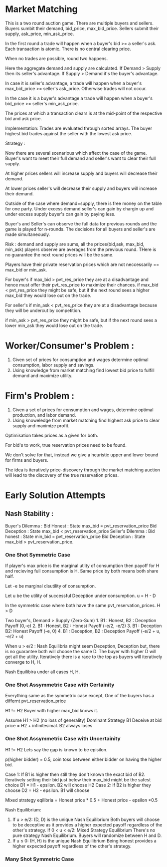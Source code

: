 
# Market Matching 

This is a two round auction game. There are multiple buyers and sellers. Buyers sumbit their demand, bid_price, max_bid_price. Sellers submit their supply, ask_price, min_ask_price. 

In the first round a trade will happen when a buyer's bid >= a seller's ask. Each transaction is atomic. There is no central clearing price. 

When no trades are possible, round two happens. 

Here the aggregate demand and supply are calculated. If Demand > Supply then its seller's advantage. 
If Supply > Demand it's the buyer's advantage. 

In case it is seller's advantage, a trade will happen when a buyer's max_bid_price >= seller's ask_price. Otherwise trades will not occur. 

In the case it is a buyer's advantage a trade will happen when a buyer's bid_price >= seller's min_ask_price. 


The prices at which a transaction clears is at the mid-point of the respective bid and ask price. 

Implementation: 
 Trades are evaluated through sorted arrays. The buyer highest bid trades against the seller with the lowest ask price. 


Strategy : 

Now there are several scenarious which affect the case of the game. Buyer's want to meet their full demand and seller's want to clear their full supply. 

At higher prices sellers will increase supply and buyers will decrease their demand. 

At lower prices seller's will decrease their supply and buyers will increase their demand. 

Outside of the case where demand=supply, there is free money on the table for one party. Under excess demand seller's can gain by chargin up and under excess supply buyer's can gain by paying less. 

Buyer's and Seller's can observe the full data for previous rounds and the game is played for n-rounds. The decisions for all buyers and seller's are made simultaneously. 

Risk : demand and supply are sums, all the prices(bid,ask, max_bid, min_ask) players observe are averages from the previous round. THere is no guarantee the next round prices will be the same.

Players have their private reservation prices which are not neccessarily == max_bid or min_ask. 

For buyer's if max_bid > pvt_res_price they are at a disadvantage and hence must offer their pvt_res_price to maximize their chances. 
if max_bid < pvt_res_price they might be safe, but if the next round sees a higher max_bid they would lose out on the trade. 

For seller's if min_ask < pvt_res_price they are at a disadvantage because they will be undercut by competition. 

if min_ask > pvt_res_price they might be safe, but if the next round sees a lower min_ask they would lose out on the trade.  

# Worker/Consumer's Problem :

1. Given set of prices for consumption and wages determine optimal consumption, labor supply and savings. 
2. Using knowledge from market matching find lowest bid price to fulfill demand and maximize utility. 

# Firm's Problem : 

1. Given a set of prices for consumption and wages, determine optimal production, and labor demand.
2. Using knoweledge from market matching find highest ask price to clear supply and maximize profit. 

Optimisation takes prices as a given for both. 

For bid's to work, true reservation prices need to be found. 

We don't solve for that, instead we give a heuristic upper and lower bound for firms and buyers. 

The idea is iteratively price-discovery through the market matching auction will lead to the discovery of the true reservation prices. 


# Early Solution Attempts 

## Nash Stability : 

Buyer's Dilemma : 
    Bid Honest : State max_bid = pvt_reservation_price 
    Bid Deception : State max_bid < pvt_reservation_price 
Seller's Dilemma : 
    Bid honest : State min_bid = pvt_reservation_price
    Bid Deception : State max_bid > pvt_reservation_price.

### One Shot Symmetric Case

If player's max price is the marginal utlity of consumption then payoff for H and recieving full consumption is H. 
Same price by both means both share half.

Let -e be marginal disutility of consumption. 

Let u be the utility of successful Deception under consumption. u = H - D

In the symmetric case where both have the same pvt_reservation_prices. H > D 

Two buyer's, Demand > Supply (Zero-Sum)
1.
B1 : Honest, B2 : Deception
Payoff (0,-e)
2.
B1 : Honest, B2 : Honest
Payoff (-e/2, -e/2)
3. 
B1 : Deception B2: Honest 
Payoff (-e, 0)
4.
B1 : Deception, B2 : Deception 
Payoff (-e/2 + u, -e/2 + u) 

When u > e/2 : Nash Equilibria might seem Deception, Deception but, there is no guarantee both will choose the same D. The buyer with higher D will get all the utility. Iteratively there is a race to the top as buyers will iteratively converge to H, H. 

Nash Equilibira under all cases H, H. 

### One Shot Assymmetric Case with Certainity 

Everything same as the symmetric case except, One of the buyers has a differnt pvt_reservation_price 

H1 != H2
Buyer with higher max_bid knows it. 

Assume H1 > H2 (no loss of generality)
Dominant Strategy
    B1 Deceive at bid price = H2 + infinitesimal. 
    B2 always loses 

### One Shot Assymmetric Case with Uncertainity

H1 != H2 
Lets say the gap is known to be episilon. 

p(higher bidder) = 0.5, coin toss between either bidder on having the higher bid. 

Case 1:
If B1 is higher then still they don't known the exact bid of B2. Iteratively setting their bid just below their max_bid might be the safest choice D1 = H1 - epsilon. B2 will choose H2
Case 2: 
If B2 is higher they choose D2 = H2 - epsilon. B1 will choose 

Mixed strategy eqilibria = Honest price * 0.5  + Honest price - epsilon *0.5 


Nash Equilibrium:
1. If u > e/2: (D, D) is the unique Nash Equilibrium
Both buyers will choose to be deceptive as it provides a higher expected payoff regardless of the other's strategy.
If 0 < u < e/2: Mixed Strategy Equilibrium
There's no pure strategy Nash Equilibrium. Buyers will randomize between H and D.
3. If u ≤ 0: (H, H) is the unique Nash Equilibrium
Being honest provides a higher expected payoff regardless of the other's strategy.

### Many Shot Symmetric Case 